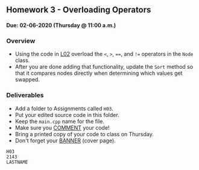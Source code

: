## Homework 3 - Overloading Operators
#### Due: 02-06-2020 (Thursday @ 11:00 a.m.)

### Overview

- Using the code in [L02](../../Lectures/L02/main.cpp) overload the `<`, `>`,  `==`, and `!=` operators in the `Node` class. 
- After you are done adding that functionality, update the `Sort` method so that it compares nodes directly when determining which values get swapped. 


### Deliverables

- Add a folder to Assignments called `H03`.
- Put your edited source code in this folder. 
- Keep the `main.cpp` name for the file.
- Make sure you [COMMENT](../../Resources/01-Comments/README.md) your code!
- Bring a printed copy of your code to class on Thursday.
- Don't forget your [BANNER](../../Resources/02-Banner/README.md) (cover page).

```
H03
2143
LASTNAME
```
